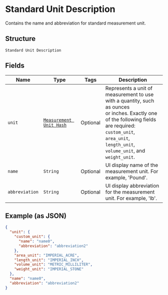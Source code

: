 
# Standard Unit Description

Contains the name and abbreviation for standard measurement unit.

## Structure

`Standard Unit Description`

## Fields

| Name | Type | Tags | Description |
|  --- | --- | --- | --- |
| `unit` | [`Measurement Unit Hash`](../../doc/models/measurement-unit.md) | Optional | Represents a unit of measurement to use with a quantity, such as ounces<br>or inches. Exactly one of the following fields are required: `custom_unit`,<br>`area_unit`, `length_unit`, `volume_unit`, and `weight_unit`. |
| `name` | `String` | Optional | UI display name of the measurement unit. For example, 'Pound'. |
| `abbreviation` | `String` | Optional | UI display abbreviation for the measurement unit. For example, 'lb'. |

## Example (as JSON)

```json
{
  "unit": {
    "custom_unit": {
      "name": "name0",
      "abbreviation": "abbreviation2"
    },
    "area_unit": "IMPERIAL_ACRE",
    "length_unit": "IMPERIAL_INCH",
    "volume_unit": "METRIC_MILLILITER",
    "weight_unit": "IMPERIAL_STONE"
  },
  "name": "name0",
  "abbreviation": "abbreviation2"
}
```

